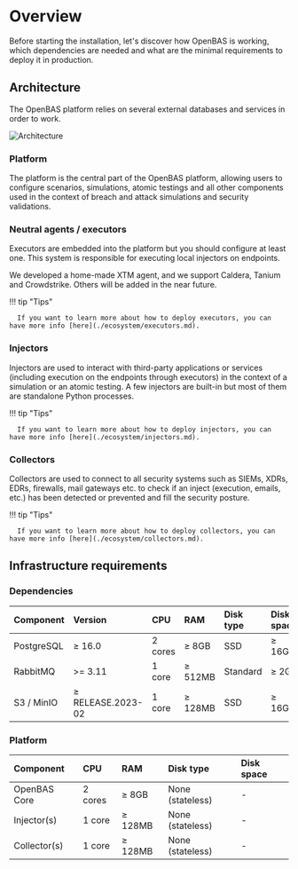 # Overview

Before starting the installation, let's discover how OpenBAS is working, which dependencies are needed and what are the minimal requirements to deploy it in production.

## Architecture

The OpenBAS platform relies on several external databases and services in order to work.

![Architecture](assets/architecture.png)

### Platform

The platform is the central part of the OpenBAS platform, allowing users to configure scenarios, simulations, atomic testings and all other components used in the context of breach and attack simulations and security validations.

### Neutral agents / executors

Executors are embedded into the platform but you should configure at least one.
This system is responsible for executing local injectors on endpoints.

We developed a home-made XTM agent, and we support Caldera, Tanium and Crowdstrike. Others will be added in the near future.

!!! tip "Tips"

      If you want to learn more about how to deploy executors, you can have more info [here](./ecosystem/executors.md).

### Injectors

Injectors are used to interact with third-party applications or services (including execution on the endpoints through executors) in the context of a simulation or an atomic testing. A few injectors are built-in but most of them are standalone Python processes. 

!!! tip "Tips"

      If you want to learn more about how to deploy injectors, you can have more info [here](./ecosystem/injectors.md).

### Collectors

Collectors are used to connect to all security systems such as SIEMs, XDRs, EDRs, firewalls, mail gateways etc. to check if an inject (execution, emails, etc.) has been detected or prevented and fill the security posture. 

!!! tip "Tips"

      If you want to learn more about how to deploy collectors, you can have more info [here](./ecosystem/collectors.md).

## Infrastructure requirements

### Dependencies

| Component                 | Version           | CPU       | RAM          | Disk type                    | Disk space         |
|:--------------------------|:------------------|:----------| :----------- | :--------------------------- |:-------------------|
| PostgreSQL                | ≥ 16.0            | 2 cores   | ≥ 8GB        | SSD                          | ≥ 16GB             |
| RabbitMQ                  | >= 3.11           | 1 core    | ≥ 512MB      | Standard                     | ≥ 2GB              |
| S3 / MinIO                | ≥ RELEASE.2023-02 | 1 core    | ≥ 128MB      | SSD                          | ≥ 16GB             |

### Platform

| Component    | CPU         | RAM          | Disk type                         | Disk space      |
|:-------------| :---------- | :----------- | :-------------------------------- | :-------------- |
| OpenBAS Core | 2 cores     | ≥ 8GB        | None (stateless)                  | -               |
| Injector(s)  | 1 core      | ≥ 128MB      | None (stateless)                  | -               |
| Collector(s) | 1 core      | ≥ 128MB      | None (stateless)                  | -               |
